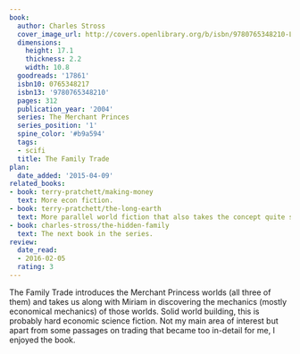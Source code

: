 ```yaml
---
book:
  author: Charles Stross
  cover_image_url: http://covers.openlibrary.org/b/isbn/9780765348210-L.jpg
  dimensions:
    height: 17.1
    thickness: 2.2
    width: 10.8
  goodreads: '17861'
  isbn10: 0765348217
  isbn13: '9780765348210'
  pages: 312
  publication_year: '2004'
  series: The Merchant Princes
  series_position: '1'
  spine_color: '#b9a594'
  tags:
  - scifi
  title: The Family Trade
plan:
  date_added: '2015-04-09'
related_books:
- book: terry-pratchett/making-money
  text: More econ fiction.
- book: terry-pratchett/the-long-earth
  text: More parallel world fiction that also takes the concept quite seriously.
- book: charles-stross/the-hidden-family
  text: The next book in the series.
review:
  date_read:
  - 2016-02-05
  rating: 3
---
```


The Family Trade introduces the Merchant Princess worlds (all three of them) and takes us along with Miriam in discovering the mechanics (mostly economical mechanics) of those worlds. Solid world building, this is probably hard economic science fiction. Not my main area of interest but apart from some passages on trading that became too in-detail for me, I enjoyed the book.
